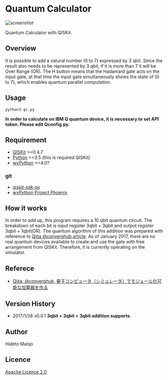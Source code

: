 # Quantum Calculator 
![screenshot](https://raw.github.com/wiki/hotstaff/qc/images/screen_shot.png "screen shot")

Quantum Calculator with QISKit.

## Overview

It is possible to add a natural number (0 to 7) expressed by 3 qbit.  Since the result also needs to be represented by 3 qbit, if it is more than 7 it will be Over Range (OR). The H button means that the Hadamard gate acts on the input gate, at that time the input gate simultaneously shows the state of (0 to 7), which enables quantum parallel computation.

## Usage

```
python3 qc.py
```

**In order to calculate on IBM Q quantum device, it is necessary to set API token. Please edit Qconfig.py.**

## Requirement
 * [QISKit](https://www.qiskit.org/) >=0.4.7
 * [Python](https://www.python.org/) >=3.5 (this is required QISKit)
 * [wxPython](https://www.wxpython.org/) >=4.0?

### git

 * [qiskit-sdk-py](https://github.com/QISKit/qiskit-sdk-py)
 * [wxPython Project Phoenix](https://github.com/wxWidgets/Phoenix)

## How it works

In order to add up, this program requires a 10 qbit quantum circuit. The breakdown of each bit is input register 3qbit + 3qbit and output register 3qbit + 1qbit(OR). The quantum algorithm of this addition was prepared with reference to [Qiita @converghub
 article](https://qiita.com/converghub/items/c61b2b91b311cf730e18).
As of January 2017, there are no real quantum devices available to create and use the gate with free arrangement from QISKit. Therefore, it is currently operating on the simulator.

## Referece

 *  [Qiita, @converghub, 量子コンピュータ（シミュレータ）でモジュール化可能な加算器を作る](https://qiita.com/converghub/items/c61b2b91b311cf730e18)

## Version History

 * 2017/1/28 v0.0.1 **3qbit + 3qbit = 3qbit addition supports.**

## Author

Hideto Manjo

## Licence

[Apache Licence 2.0](https://raw.githubusercontent.com/hotstaff/qc/master/LICENSE)
